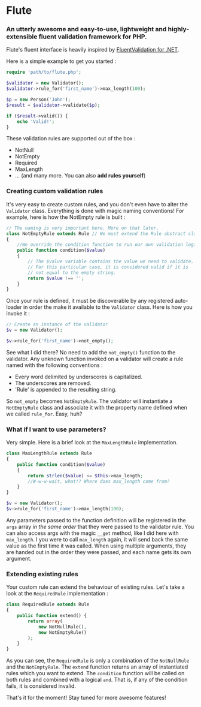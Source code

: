 # Flute

### An utterly awesome and easy-to-use, lightweight and highly-extensible fluent validation framework for PHP.

Flute's fluent interface is heavily inspired by [FluentValidation for .NET](https://github.com/JeremySkinner/FluentValidation).

Here is a simple example to get you started :

```php
require 'path/to/flute.php';

$validator = new Validator();
$validator->rule_for('first_name')->max_length(100);

$p = new Person('John');
$result = $validator->validate($p);

if ($result->valid()) {
	echo 'Valid!';
}
```

These validation rules are supported out of the box :

 - NotNull
 - NotEmpty 
 - Required
 - MaxLength 
 - ... (and many more. You can also **add rules yourself**)

### Creating custom validation rules

It's very easy to create custom rules, and you don't even have to alter the `Validator` class. Everything is done with magic naming conventions! For example, here is how the NotEmpty rule is built :

```php
// The naming is very important here. More on that later.
class NotEmptyRule extends Rule // We must extend the Rule abstract class
{
	//We override the condition function to run our own validation logic
	public function condition($value)
	{
		// The $value variable contains the value we need to validate.
		// For this particular case, it is considered valid if it is
		// not equal to the empty string.
		return $value !== '';
	}
}
```

Once your rule is defined, it must be discoverable by any registered auto-loader in order the make it available to the `Validator` class. Here is how you invoke it :

```php
// Create an instance of the validator
$v = new Validator();

$v->rule_for('first_name')->not_empty();
```

See what I did there? No need to add the `not_empty()` function to the validator. Any unknown function invoked on a validator will create a rule named with the following conventions :

 - Every word delimited by underscores is capitalized.
 - The underscores are removed.
 - 'Rule' is appended to the resulting string.

So `not_empty` becomes `NotEmptyRule`. The validator will instantiate a `NotEmptyRule` class and associate it with the property name defined when we called `rule_for`. Easy, huh?

### What if I want to use parameters?

Very simple. Here is a brief look at the `MaxLengthRule` implementation.

```php
class MaxLengthRule extends Rule
{
	public function condition($value)
	{
		return strlen($value) <= $this->max_length;
		//W-w-w-wait, what!? Where does max_length come from?
	}
}

$v = new Validator();
$v->rule_for('first_name')->max_length(100);
```

Any parameters passed to the function definition will be registered in the `args` array *in the same order* that they were passed to the validator rule. You can also access args with the magic `__get` method, like I did here with `max_length`. I you were to call `max_length` again, it will send back the same value as the first time it was called. When using multiple arguments, they are handed out in the order they were passed, and each name gets its own argument.

### Extending existing rules

Your custom rule can extend the behaviour of existing rules. Let's take a look at the `RequiredRule` implementation :

```php
class RequiredRule extends Rule
{
	public function extend() {
		return array(
			new NotNullRule(),
			new NotEmptyRule()
		);
	}
}
```

As you can see, the `RequiredRule` is only a combination of the `NotNullRule` and the `NotEmptyRule`. The `extend` function returns an array of instantiated rules which you want to extend. The `condition` function will be called on both rules and combined with a logical `and`. That is, if any of the condition fails, it is considered invalid.

That's it for the moment! Stay tuned for more awesome features!